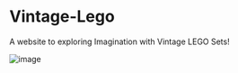 # Vintage-Lego
A website to exploring Imagination with Vintage LEGO Sets!

![image](https://github.com/user-attachments/assets/86e4a3e4-ebf8-4453-973a-8ea9b71b034b)
